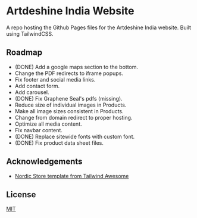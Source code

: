 # Artdeshine India Website

A repo hosting the Github Pages files for the Artdeshine India website. Built using TailwindCSS.

## Roadmap

- (DONE) Add a google maps section to the bottom.
- Change the PDF redirects to iframe popups.
- Fix footer and social media links.
- Add contact form.
- Add carousel.
- (DONE) Fix Graphene Seal's pdfs (missing).
- Reduce size of individual images in Products.
- Make all image sizes consistent in Products.
- Change from domain redirect to proper hosting.
- Optimize all media content.
- Fix navbar content.
- (DONE) Replace sitewide fonts with custom font.
- (DONE) Fix product data sheet files.

## Acknowledgements

 - [Nordic Store template from Tailwind Awesome](https://www.tailwindawesome.com/resources/nordic-store)

## License

[MIT](https://choosealicense.com/licenses/mit/)
